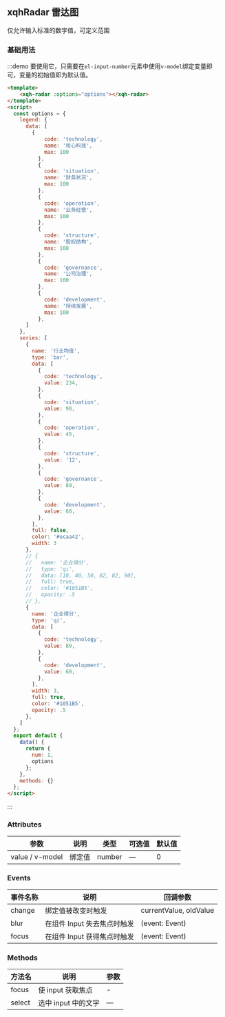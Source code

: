## xqhRadar 雷达图

仅允许输入标准的数字值，可定义范围

### 基础用法

:::demo 要使用它，只需要在`el-input-number`元素中使用`v-model`绑定变量即可，变量的初始值即为默认值。
```html
<template>
    <xqh-radar :options="options"></xqh-radar>
</template>
<script>
  const options = {
    legend: {
      data: [
        {
            code: 'technology',
            name: '核心科技',
            max: 100
          },
          {
            code: 'situation',
            name: '财务状况',
            max: 100
          },
          {
            code: 'operation',
            name: '业务经营',
            max: 100
          },
          {
            code: 'structure',
            name: '股权结构',
            max: 100
          },
          {
            code: 'governance',
            name: '公司治理',
            max: 100
          },
          {
            code: 'development',
            name: '持续发展',
            max: 100
          },
      ]
    },
    series: [
      {
        name: '行业均值',
        type: 'bar',
        data: [
          {
            code: 'technology',
            value: 234,
          },
          {
            code: 'situation',
            value: 90,
          },
          {
            code: 'operation',
            value: 45,
          },
          {
            code: 'structure',
            value: '12',
          },
          {
            code: 'governance',
            value: 89,
          },
          {
            code: 'development',
            value: 60,
          },
        ],
        full: false,
        color: '#ecaa42',
        width: 3
      },
      // {
      //   name: '企业得分',
      //   type: 'qi',
      //   data: [10, 40, 50, 82, 82, 90],
      //   full: true,
      //   color: '#1051B5',
      //   opacity: .5
      // },
      {
        name: '企业得分',
        type: 'qi',
        data: [
          {
            code: 'technology',
            value: 89,
          },
          {
            code: 'development',
            value: 60,
          },
        ],
        width: 3,
        full: true,
        color: '#1051B5',
        opacity: .5
      },
    ]
  };
  export default {
    data() {
      return {
        num: 1,
        options
      };
    },
    methods: {}
  };
</script>
```
:::

### Attributes
| 参数      | 说明          | 类型      | 可选值                           | 默认值  |
|----------|-------------- |----------|--------------------------------  |-------- |
| value / v-model    | 绑定值         | number | — | 0 |

### Events
| 事件名称 | 说明 | 回调参数 |
|---------|--------|---------|
| change | 绑定值被改变时触发 | currentValue, oldValue |
| blur | 在组件 Input 失去焦点时触发 | (event: Event) |
| focus | 在组件 Input 获得焦点时触发 | (event: Event) |

### Methods
| 方法名 | 说明 | 参数 |
| ---- | ---- | ---- |
| focus | 使 input 获取焦点 | - |
| select | 选中 input 中的文字 | — |
